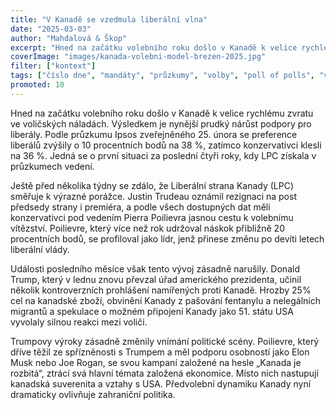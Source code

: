 ```yaml
---
title: "V Kanadě se vzedmula liberální vlna"
date: "2025-03-03"
author: "Mahdalová & Škop"
excerpt: "Hned na začátku volebního roku došlo v Kanadě k velice rychlému zvratu ve voličských náladách."
coverImage: "images/kanada-volebni-model-brezen-2025.jpg"
filter: ["kontext"]
tags: ["číslo dne", "mandáty", "průzkumy", "volby", "poll of polls", "volební model", "Parlament", "Kanada", "liberálové", "politika"]
promoted: 10
---
```


Hned na začátku volebního roku došlo v Kanadě k velice rychlému zvratu ve voličských náladách. Výsledkem je nynější prudký nárůst podpory pro liberály. Podle průzkumu Ipsos zveřejněného 25. února se preference liberálů zvýšily o 10 procentních bodů na 38 %, zatímco konzervativci klesli na 36 %. Jedná se o první situaci za poslední čtyři roky, kdy LPC získala v průzkumech vedení.

Ještě před několika týdny se zdálo, že Liberální strana Kanady (LPC) směřuje k výrazné porážce. Justin Trudeau oznámil rezignaci na post předsedy strany i premiéra, a podle všech dostupných dat měli konzervativci pod vedením Pierra Poilievra jasnou cestu k volebnímu vítězství. Poilievre, který více než rok udržoval náskok přibližně 20 procentních bodů, se profiloval jako lídr, jenž přinese změnu po devíti letech liberální vlády.

Události posledního měsíce však tento vývoj zásadně narušily. Donald Trump, který v lednu znovu převzal úřad amerického prezidenta, učinil několik kontroverzních prohlášení namířených proti Kanadě. Hrozby 25% cel na kanadské zboží, obvinění Kanady z pašování fentanylu a nelegálních migrantů a spekulace o možném připojení Kanady jako 51. státu USA vyvolaly silnou reakci mezi voliči.

Trumpovy výroky zásadně změnily vnímání politické scény. Poilievre, který dříve těžil ze spřízněnosti s Trumpem a měl podporu osobností jako Elon Musk nebo Joe Rogan, se svou kampaní založené na hesle „Kanada je rozbitá“, ztrácí svá hlavní témata založená ekonomice. Místo nich nastupují kanadská suverenita a vztahy s USA. Předvolební dynamiku Kanady nyní dramaticky ovlivňuje zahraniční politika.
